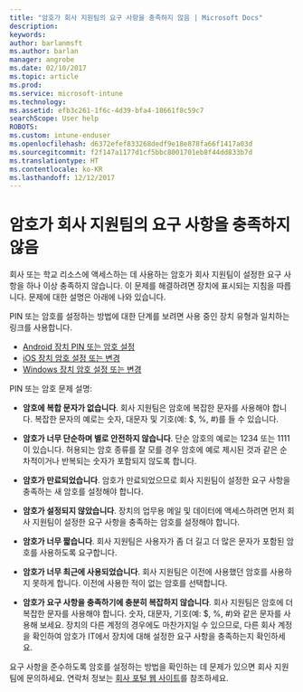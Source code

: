 ```yaml
---
title: "암호가 회사 지원팀의 요구 사항을 충족하지 않음 | Microsoft Docs"
description: 
keywords: 
author: barlanmsft
ms.author: barlan
manager: angrobe
ms.date: 02/10/2017
ms.topic: article
ms.prod: 
ms.service: microsoft-intune
ms.technology: 
ms.assetid: efb3c261-1f6c-4d39-bfa4-18661f8c59c7
searchScope: User help
ROBOTS: 
ms.custom: intune-enduser
ms.openlocfilehash: d6372efef833268dedf9e18e878fa66f1417a03d
ms.sourcegitcommit: f2f147a1177d1cf5bbc8001701eb8f44dd833b7d
ms.translationtype: HT
ms.contentlocale: ko-KR
ms.lasthandoff: 12/12/2017
---
```

# <a name="your-password-does-not-meet-your-company-supports-requirements"></a>암호가 회사 지원팀의 요구 사항을 충족하지 않음

회사 또는 학교 리소스에 액세스하는 데 사용하는 암호가 회사 지원팀이 설정한 요구 사항을 하나 이상 충족하지 않습니다. 이 문제를 해결하려면 장치에 표시되는 지침을 따릅니다. 문제에 대한 설명은 아래에 나와 있습니다.

PIN 또는 암호를 설정하는 방법에 대한 단계를 보려면 사용 중인 장치 유형과 일치하는 링크를 사용합니다.

- [Android 장치 PIN 또는 암호 설정](set-your-pin-or-password-android.md)
- [iOS 장치 암호 설정 또는 변경](set-or-change-your-passcode-ios.md)
- [Windows 장치 암호 설정 또는 변경](set-or-change-your-password-windows.md)

PIN 또는 암호 문제 설명:

- **암호에 복합 문자가 없습니다**. 회사 지원팀은 암호에 복잡한 문자를 사용해야 합니다. 복잡한 문자의 예로는 숫자, 대문자 및 기호(예: $, %, #)를 들 수 있습니다.

- **암호가 너무 단순하며 별로 안전하지 않습니다**. 단순 암호의 예로는 1234 또는 1111이 있습니다. 허용되는 암호 종류를 잘 모를 경우 암호에 예로 제시된 것과 같은 순차적이거나 반복되는 숫자가 포함되지 않도록 합니다.

- **암호가 만료되었습니다**. 암호가 만료되었으므로 회사 지원팀이 설정한 요구 사항을 충족하는 새 암호를 설정해야 합니다.

- **암호가 설정되지 않았습니다**. 장치의 업무용 메일 및 데이터에 액세스하려면 먼저 회사 지원팀이 설정한 요구 사항을 충족하는 암호를 설정해야 합니다.

- **암호가 너무 짧습니다**. 회사 지원팀은 사용자가 좀 더 길고 더 많은 문자가 포함된 암호를 사용하도록 요구합니다.

- **암호가 너무 최근에 사용되었습니다**. 회사 지원팀은 이전에 사용했던 암호를 사용하지 못하게 합니다. 이전에 사용한 적이 없는 암호를 선택합니다.

- **암호가 요구 사항을 충족하기에 충분히 복잡하지 않습니다**. 회사 지원팀은 암호에 더 복잡한 문자를 사용해야 합니다. 숫자, 대문자, 기호(예: $, %, #)와 같은 문자를 사용해 보세요. 장치의 다른 계정의 경우에도 마찬가지일 수 있으므로, 다른 회사 계정을 확인하여 암호가 IT에서 장치에 대해 설정한 요구 사항을 충족하는지 확인하세요.

요구 사항을 준수하도록 암호를 설정하는 방법을 확인하는 데 문제가 있으면 회사 지원팀에 문의하세요. 연락처 정보는 [회사 포털 웹 사이트](https://portal.manage.microsoft.com#HelpDeskDialog)를 참조하세요.

